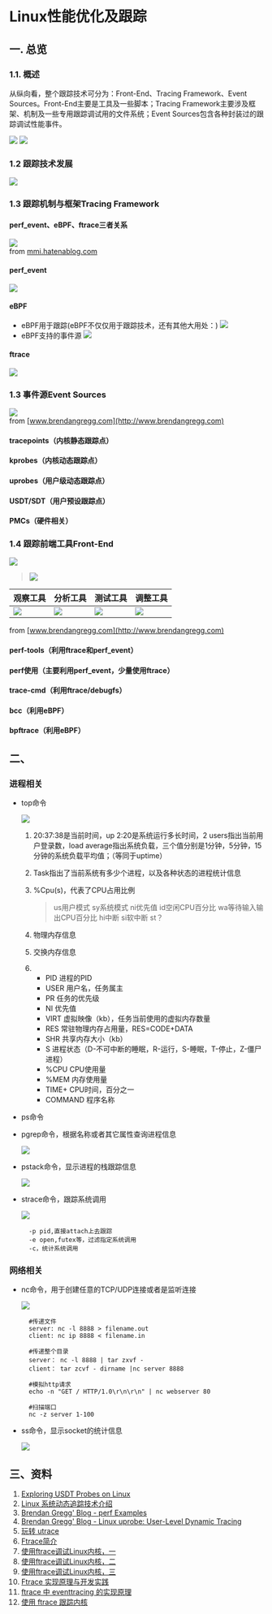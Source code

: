 # Linux性能优化及跟踪 #

## 一. 总览
### 1.1. 概述
	
从纵向看，整个跟踪技术可分为：Front-End、Tracing Framework、Event Sources。Front-End主要是工具及一些脚本；Tracing Framework主要涉及框架、机制及一些专用跟踪调试用的文件系统；Event Sources包含各种封装过的跟踪调试性能事件。

![](doc/perf/linux-tracing-tracing-overview.png)
![](doc/perf/linux-tracing-tracing-tech-stack.png)

### 1.2 跟踪技术发展
![](doc/perf/linux-tracing-timeline.png)

### 1.3 跟踪机制与框架Tracing Framework 
#### perf_event、eBPF、ftrace三者关系
![](doc/perf/perf-tools-components-architecture.png)<br>from [mmi.hatenablog.com](http://mmi.hatenablog.com)

#### perf_event
![](doc/perf/linux-tracing-perf_event.png)

#### eBPF
* eBPF用于跟踪(eBPF不仅仅用于跟踪技术，还有其他大用处：)
![](doc/perf/linux-tracing-bpf-for-tracing.png)
* eBPF支持的事件源
![](doc/perf/linux_ebpf_support.png)

#### ftrace
![](doc/perf/linux-tracing-ftrace.png)

### 1.3 事件源Event Sources
![](doc/perf/perf_events_map.png)<br>from [www.brendangregg.com](http://www.brendangregg.com)

#### tracepoints（内核静态跟踪点）

#### kprobes（内核动态跟踪点）

#### uprobes（用户级动态跟踪点）

#### USDT/SDT（用户预设跟踪点）

#### PMCs（硬件相关）

### 1.4 跟踪前端工具Front-End
![](doc/tracer.png)

> ![](doc/perf/linux_perf_tools_full.png)
> 
 观察工具|分析工具|测试工具|调整工具
 ---|---|---|---
 ![](doc/perf/linux_observability_tools.png)| ![](doc/perf/linux_static_tools.png) | ![](doc/perf/linux_benchmarking_tools.png) | ![](doc/perf/linux_tuning_tools.png)

 from [www.brendangregg.com](http://www.brendangregg.com)

 #### perf-tools（利用ftrace和perf_event）

 #### perf使用（主要利用perf_event，少量使用ftrace）

 #### trace-cmd（利用ftrace/debugfs）

 #### bcc（利用eBPF）

 #### bpftrace（利用eBPF）

## 二、
### 进程相关
- top命令
	
	![](doc/top.PNG)

	1. 20:37:38是当前时间，up 2:20是系统运行多长时间，2 users指出当前用户登录数，load average指出系统负载，三个值分别是1分钟，5分钟，15分钟的系统负载平均值；（等同于uptime）
	2. Task指出了当前系统有多少个进程，以及各种状态的进程统计信息
	3. %Cpu(s)，代表了CPU占用比例
	
		>us用户模式 sy系统模式 ni优先值 id空闲CPU百分比 wa等待输入输出CPU百分比 hi中断 si软中断 st？
	4. 物理内存信息
	5. 交换内存信息
	6. 
		- PID 进程的PID
		- USER 用户名，任务属主
		- PR 任务的优先级
		- NI 优先值
		- VIRT 虚拟映像（kb），任务当前使用的虚拟内存数量
		- RES 常驻物理内存占用量，RES=CODE+DATA
		- SHR 共享内存大小（kb）
		- S 进程状态（D-不可中断的睡眠，R-运行，S-睡眠，T-停止，Z-僵尸进程）
		- %CPU CPU使用量
		- %MEM 内存使用量
		- TIME+ CPU时间，百分之一
		- COMMAND 程序名称

- ps命令

- pgrep命令，根据名称或者其它属性查询进程信息
	
	![](doc/pgrep.PNG)

- pstack命令，显示进程的栈跟踪信息
	
	![](doc/pstack.PNG)

- strace命令，跟踪系统调用
	
	![](doc/strace.PNG)

	    -p pid,直接attach上去跟踪
	    -e open,futex等，过滤指定系统调用
	    -c，统计系统调用

### 网络相关
- nc命令，用于创建任意的TCP/UDP连接或者是监听连接
	
	![](doc/nc.PNG)
			
		#传递文件
		server: nc -l 8888 > filename.out
		client: nc ip 8888 < filename.in

		#传递整个目录
		server： nc -l 8888 | tar zxvf -
		client： tar zcvf - dirname |nc server 8888
				
		#模拟http请求
		echo -n "GET / HTTP/1.0\r\n\r\n" | nc webserver 80

		#扫描端口
		nc -z server 1-100

- ss命令，显示socket的统计信息

	![](doc/ss.PNG)

## 三、资料
1. [Exploring USDT Probes on Linux](https://leezhenghui.github.io/linux/2019/03/05/exploring-usdt-on-linux.html)
1. [Linux 系统动态追踪技术介绍](https://blog.arstercz.com/introduction_to_linux_dynamic_tracing/)
1. [Brendan Gregg' Blog - perf Examples](http://www.brendangregg.com/perf.html#SoftwareEvents)
1. [Brendan Gregg' Blog - Linux uprobe: User-Level Dynamic Tracing](https://webrtc.org.cn/webrtc-tutorial-1-setup-signaling/)
1. [玩转 utrace](https://www.ibm.com/developerworks/cn/linux/l-cn-utrace/)
1. [Ftrace简介](http://www.ibm.com/developerworks/cn/linux/l-cn-ftrace/)
1. [使用ftrace调试Linux内核，一](http://www.ibm.com/developerworks/cn/linux/l-cn-ftrace1/)
1. [使用ftrace调试Linux内核，二](http://www.ibm.com/developerworks/cn/linux/l-cn-ftrace2/)
1. [使用ftrace调试Linux内核，三](http://www.ibm.com/developerworks/cn/linux/l-cn-ftrace3/)
1. [Ftrace 实现原理与开发实践](http://tinylab.org/ftrace-principle-and-practice/)
1. [ftrace 中 eventtracing 的实现原理](https://www.ibm.com/developerworks/cn/linux/1609_houp_ftrace/)
1. [使用 ftrace 跟踪内核](https://linux.cn/article-9838-1.html)